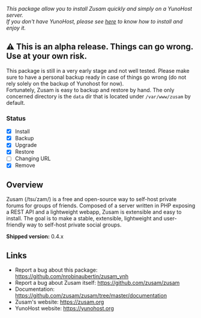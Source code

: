 *This package allow you to install Zusam quickly and simply on a YunoHost server.  
If you don't have YunoHost, please see [here](https://yunohost.org/#/install) to know how to install and enjoy it.*

## :warning: This is an alpha release. Things can go wrong. Use at your own risk.

This package is still in a very early stage and not well tested. Please make sure to have a personal backup ready in case of things go wrong (do not rely solely on the backup of Yunohost for now).  
Fortunately, Zusam is easy to backup and restore by hand. The only concerned directory is the `data` dir that is located under `/var/www/zusam` by default.

### Status

- [x] Install
- [x] Backup
- [x] Upgrade
- [x] Restore
- [ ] Changing URL
- [x] Remove

## Overview

Zusam (/tsuˈzam/) is a free and open-source way to self-host private forums for groups of friends. Composed of a server written in PHP exposing a REST API and a lightweight webapp, Zusam is extensible and easy to install.
The goal is to make a stable, extensible, lightweight and user-friendly way to self-host private social groups.

**Shipped version:** 0.4.x

## Links

 * Report a bug about this package: https://github.com/nrobinaubertin/zusam_ynh
 * Report a bug about Zusam itself: https://github.com/zusam/zusam
 * Documentation: https://github.com/zusam/zusam/tree/master/documentation
 * Zusam's website: https://zusam.org
 * YunoHost website: https://yunohost.org
